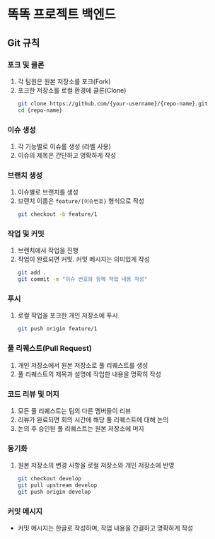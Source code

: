 # 똑똑 프로젝트 백엔드

## Git 규칙


### 포크 및 클론
1. 각 팀원은 원본 저장소를 포크(Fork)
2. 포크한 저장소를 로컬 환경에 클론(Clone)
    ```bash
    git clone https://github.com/{your-username}/{repo-name}.git
    cd {repo-name}
    ```

### 이슈 생성
1. 각 기능별로 이슈를 생성 (라벨 사용)
2. 이슈의 제목은 간단하고 명확하게 작성

### 브랜치 생성
1. 이슈별로 브랜치를 생성
2. 브랜치 이름은 `feature/{이슈번호}` 형식으로 작성
    ```bash
    git checkout -b feature/1
    ```

### 작업 및 커밋
1. 브랜치에서 작업을 진행
2. 작업이 완료되면 커밋. 커밋 메시지는 의미있게 작성
    ```bash
    git add .
    git commit -m "이슈 번호와 함께 작업 내용 작성"
    ```

### 푸시
1. 로컬 작업을 포크한 개인 저장소에 푸시
    ```bash
    git push origin feature/1
    ```

### 풀 리퀘스트(Pull Request)
1. 개인 저장소에서 원본 저장소로 풀 리퀘스트를 생성
2. 풀 리퀘스트의 제목과 설명에 작업한 내용을 명확히 작성

### 코드 리뷰 및 머지
1. 모든 풀 리퀘스트는 팀의 다른 멤버들이 리뷰
2. 리뷰가 완료되면 회의 시간에 해당 풀 리퀘스트에 대해 논의
3. 논의 후 승인된 풀 리퀘스트는 원본 저장소에 머지

### 동기화
1. 원본 저장소의 변경 사항을 로컬 저장소와 개인 저장소에 반영
    ```bash
    git checkout develop
    git pull upstream develop
    git push origin develop
    ```

### 커밋 메시지
- 커밋 메시지는 한글로 작성하며, 작업 내용을 간결하고 명확하게 작성

